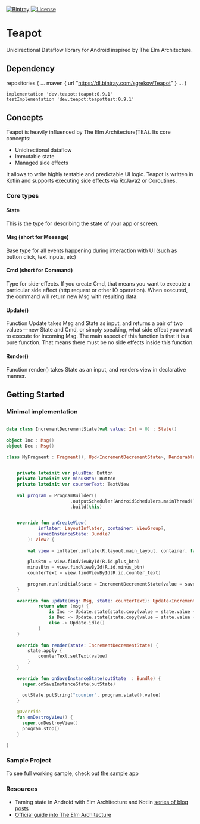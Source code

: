 [![Bintray](https://img.shields.io/badge/Bintray-0.9.1-green.svg)](https://bintray.com/sgrekov/TeapotTeapot/Teapot/0.9.1)
[![License](https://img.shields.io/badge/License-Apache%202.0-yellowgreen.svg)](https://github.com/FactoryMarketRetailGmbH/RxElm/blob/master/LICENSE)

# Teapot
Unidirectional Dataflow library for Android inspired by The Elm Architecture. 


## Dependency

repositories {
...
maven { url "https://dl.bintray.com/sgrekov/Teapot" }
...
}

```
implementation 'dev.teapot:teapot:0.9.1'
testImplementation 'dev.teapot:teapottest:0.9.1'
```



## Concepts 
Teapot is heavily influenced by The Elm Architecture(TEA). Its core concepts:

* Unidirectional dataflow
* Immutable state
* Managed side effects

It allows to write highly testable and predictable UI logic. Teapot is written in Kotlin and supports executing side effects via RxJava2 or Coroutines.

### Core types
#### State 
This is the type for describing the state of your app or screen. 

#### Msg (short for Message)  
Base type for all events happening during interaction with UI (such as button click, text inputs, etc)

#### Cmd (short for Command) 
Type for side-effects. If you create Cmd, that means you want to execute a particular side effect (http request or other IO operation).
When executed, the command will return new Msg with resulting data.

#### Update()  
Function Update takes Msg and State as input, and returns a pair of two values — new State and Cmd, or simply speaking, what side effect you want to execute for incoming Msg. 
The main aspect of this function is that it is a pure function. That means there must be no side effects inside this function.

#### Render() 
Function render() takes State as an input, and renders view in declarative manner. 

## Getting Started

### Minimal implementation

```kotlin

data class IncrementDecrementState(val value: Int = 0) : State()
    
object Inc : Msg()
object Dec : Msg()    
    
class MyFragment : Fragment(), Upd<IncrementDecrementState>, Renderable<IncrementDecrementState> {

  
    private lateinit var plusBtn: Button
    private lateinit var minusBtn: Button
    private lateinit var counterText: TextView   
                    
    val program = ProgramBuilder()
                        .outputScheduler(AndroidSchedulers.mainThread())
                        .build(this)            
   

    override fun onCreateView(
            inflater: LayoutInflater, container: ViewGroup?,
            savedInstanceState: Bundle?
        ): View? {
        
        val view = inflater.inflate(R.layout.main_layout, container, false)       
                        
        plusBtn = view.findViewById(R.id.plus_btn)
        minusBtn = view.findViewById(R.id.minus_btn)
        counterText = view.findViewById(R.id.counter_text)
               
        program.run(initialState = IncrementDecrementState(value = savedInstanceState?.getInt("counter", 0) ?: 0))              
    }
    
    override fun update(msg: Msg, state: counterText): Update<IncrementDecrementState> {          
            return when (msg) {            
                is Inc -> Update.state(state.copy(value = state.value + 1))               
                is Dec -> Update.state(state.copy(value = state.value - 1))
                else -> Update.idle()
            }
    }
    
    override fun render(state: IncrementDecrementState) {
        state.apply {
            counterText.setText(value)
        }
    }
    
    override fun onSaveInstanceState(outState  : Bundle) {
      super.onSaveInstanceState(outState)
     
      outState.putString("counter", program.state().value)
    }
    
    @Override
    fun onDestroyView() {
      super.onDestroyView()
      program.stop()
    }
    
}
```

### Sample Project 
To see full working sample, check out [the sample app](https://github.com/sgrekov/Teapot/tree/master/sample) 


### Resources
* Taming state in Android with Elm Architecture and Kotlin [series of blog posts](https://proandroiddev.com/taming-state-in-android-with-elm-architecture-and-kotlin-part-1-566caae0f706)
* [Official guide into The Elm Architecture](https://guide.elm-lang.org/architecture/)

